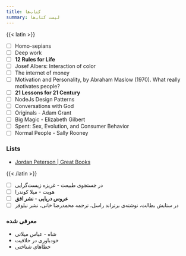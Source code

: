 ```yaml
---
title: کتاب‌ها
summary: لیست کتاب‌ها
---
```


{{< latin >}}

- [ ] Homo-sepians
- [ ] Deep work
- [ ] **12 Rules for Life**
- [ ] Josef Albers: Interaction of color
- [ ] The internet of money
- [ ] Motivation and Personality, by Abraham Maslow (1970). What really motivates people?
- [ ] **21 Lessons for 21 Century**
- [ ] NodeJs Design Patterns
- [ ] Conversations with God
- [ ] Originals - Adam Grant
- [ ] Big Magic - Elizabeth Gilbert
- [ ] Spent: Sex, Evolution, and Consumer Behavior
- [ ] Normal People - Sally Rooney

### Lists

- [Jordan Peterson | Great Books](https://www.jordanbpeterson.com/great-books/)

{{< /latin >}}

- [ ] در جستجوی طبیعت - غریزه زیست‌گرایی
- [ ] هویت - میلا کوندرا
- [ ] **عروس دریایی - نشر افق**
- [ ] در ستایش بطالت، نوشته‌ی برتراند راسل، ترجمه محمدرضا خانی، نشر نیلوفر

### معرفی شده

- شاه - عباس میلانی
- خودباوری در خلاقیت
- خطاهای شناختی
